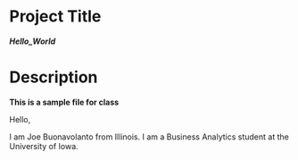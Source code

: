# Project Title
***Hello_World***
# Description
**This is a sample file for class**


Hello,

I am Joe Buonavolanto from Illinois. I am a Business Analytics student at the University of Iowa.
